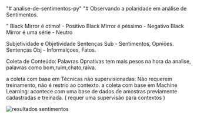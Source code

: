 "# analise-de-sentimentos-py"
"# Observando a polaridade em análise de Sentimentos.

" Black Mirror é otimo! - Positivo
  Black Mirror é péssimo - Negativo
  Black Mirror é uma série - Neutro

Subjetividade e Objetividade
Sentenças Sub - Sentimentos, Opniões.
Sentenças Obj - Informalçoes, Fatos. 

Coleta de Conteúdo: Palavras Opnativas tem mais pesos na hora da analise, palavras como bom,ruim,chato,raiva.

a coleta com base em Técnicas não supervisionadas: Não requerem treinamento, não é restrio ao contexto.
a coleta com base em Machine Learning: acontece com uma base de dados de amostras previamente cadastradas e treinada. ( requer uma supervisão para contextos )


![resultados sentimentos](https://user-images.githubusercontent.com/79919310/200978062-a75c27f9-2187-4e52-a226-51ad0087b670.JPG)
